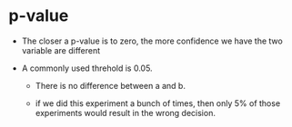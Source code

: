 # p-value

- The closer a p-value is to zero, the more confidence we have the two variable are different

- A commonly used threhold is 0.05. 

    - There is no difference between a and b. 
    
    - if we did this experiment a bunch of times, then only 5% of those experiments would result in the wrong decision.
